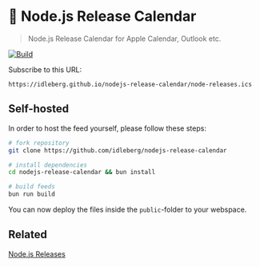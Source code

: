 # 📆 Node.js Release Calendar

> Node.js Release Calendar for Apple Calendar, Outlook etc.

[![Build](https://img.shields.io/github/actions/workflow/status/idleberg/nodejs-release-calendar/gh-pages.yml?style=for-the-badge)](https://github.com/idleberg/nodejs-release-calendar/actions)

Subscribe to this URL:

```
https://idleberg.github.io/nodejs-release-calendar/node-releases.ics
```

## Self-hosted

In order to host the feed yourself, please follow these steps:

```sh
# fork repository
git clone https://github.com/idleberg/nodejs-release-calendar

# install dependencies
cd nodejs-release-calendar && bun install

# build feeds
bun run build
```

You can now deploy the files inside the `public`-folder to your webspace.

## Related

[Node.js Releases](https://github.com/nodejs/release)
